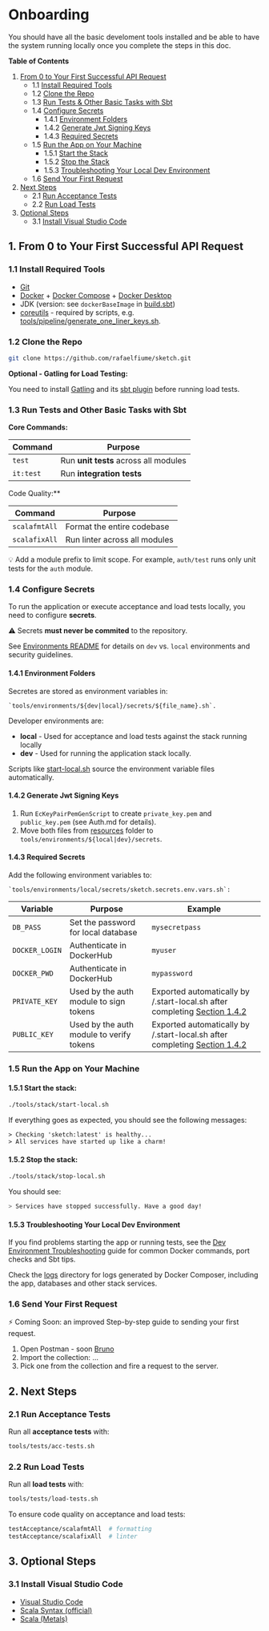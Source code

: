 # Onboarding

You should have all the basic develoment tools installed and be able to have the system running locally once you complete the steps in this doc.

**Table of Contents**

1. [From 0 to Your First Successful API Request](#1-from-0-to-your-first-successful-api-request)
    - 1.1 [Install Required Tools](#12-install-required-tools)
    - 1.2 [Clone the Repo](#11-clone-the-repo)
    - 1.3 [Run Tests & Other Basic Tasks with Sbt](#13-run-tests-and-other-basic-tasks-with-sbt)
    - 1.4 [Configure Secrets](#14-configure-secrets)
       - 1.4.1 [Environment Folders](#141-environment-folders)
       - 1.4.2 [Generate Jwt Signing Keys](#142-generate-jwt-signing-keys)
       - 1.4.3 [Required Secrets](#143-required-secrets)
    - 1.5 [Run the App on Your Machine](#15-run-the-app-on-your-machine)
       - 1.5.1 [Start the Stack](#151-start-the-stack)
       - 1.5.2 [Stop the Stack](#152-stop-the-stack)
       - 1.5.3 [Troubleshooting Your Local Dev Environment](#153-troubleshooting-your-local-dev-environment)
    - 1.6 [Send Your First Request](#16-send-your-first-request)
2. [Next Steps](#2-next-steps)
    - 2.1 [Run Acceptance Tests](#21-run-acceptance-tests)
    - 2.2 [Run Load Tests](#22-run-load-tests)
3. [Optional Steps](#3-optional-steps)
    - 3.1 [Install Visual Studio Code](#31-install-visual-studio-code)


## 1. From 0 to Your First Successful API Request

### 1.1 Install Required Tools
    
* [Git](https://git-scm.com/)
* [Docker](https://www.docker.com/) + [Docker Compose](https://docs.docker.com/compose/) + [Docker Desktop](https://docs.docker.com/desktop/setup/install/linux/ubuntu/)
* JDK (version: see `dockerBaseImage` in [build.sbt](../build.sbt))
* [coreutils](https://www.gnu.org/software/coreutils/) - required by scripts, e.g. [tools/pipeline/generate_one_liner_keys.sh](../tools/pipeline/generate_one_liner_keys.sh).

### 1.2 Clone the Repo

```bash
git clone https://github.com/rafaelfiume/sketch.git
```

**Optional - Gatling for Load Testing:**

You need to install [Gatling](https://docs.gatling.io/tutorials/scripting-intro/) and its [sbt plugin](https://docs.gatling.io/integrations/build-tools/sbt-plugin/) before running load tests.


### 1.3 Run Tests and Other Basic Tasks with Sbt

**Core Commands:**

| Command        | Purpose |
|----------------|---------|
| `test`         | Run **unit tests** across all modules |
| `it:test`      | Run **integration tests**             |

Code Quality:**

| Command         | Purpose |
|-----------------|---------|
| `scalafmtAll`   | Format the entire codebase |
| `scalafixAll`   | Run linter across all modules |

💡 Add a module prefix to limit scope. For example, `auth/test` runs only unit tests for the `auth` module.


### 1.4 Configure Secrets

To run the application or execute acceptance and load tests locally, you need to configure **secrets**.

⚠️ Secrets **must never be commited** to the repository.

See [Environments README](../../tools/environments/README.md) for details on `dev` vs. `local` environments and security guidelines.

#### 1.4.1 Environment Folders

Secretes are stored as environment variables in:

    `tools/environments/${dev|local}/secrets/${file_name}.sh`.

Developer environments are:
 - **local** - Used for acceptance and load tests against the stack running locally
 - **dev** - Used for running the application stack locally.

Scripts like [start-local.sh](../../tools/stack/start-local.sh) source the environment variable files automatically.

#### 1.4.2 Generate Jwt Signing Keys

1. Run `EcKeyPairPemGenScript` to create `private_key.pem` and `public_key.pem` (see Auth.md for details).
1. Move both files from [resources](../../auth/src/main/resources/) folder to `tools/environments/${local|dev}/secrets`.

#### 1.4.3 Required Secrets

Add the following environment variables to:

    `tools/environments/local/secrets/sketch.secrets.env.vars.sh`:

| Variable         | Purpose                                  | Example                           |
|------------------|------------------------------------------|-----------------------------------|
| `DB_PASS`        | Set the password for local database      | `mysecretpass`                    |
| `DOCKER_LOGIN`   | Authenticate in DockerHub                | `myuser`                          |
| `DOCKER_PWD`     | Authenticate in DockerHub                | `mypassword`                      |
| `PRIVATE_KEY`    | Used by the auth module to sign tokens   | Exported automatically by /.start-local.sh after completing [Section 1.4.2](#142-generate-keys) |
| `PUBLIC_KEY`     | Used by the auth module to verify tokens | Exported automatically by /.start-local.sh after completing [Section 1.4.2](#142-generate-keys) |


### 1.5 Run the App on Your Machine

#### 1.5.1 Start the stack:

```bash
./tools/stack/start-local.sh
```

If everything goes as expected, you should see the following messages:
```
> Checking 'sketch:latest' is healthy...
> All services have started up like a charm!
```

#### 1.5.2 Stop the stack:

```bash
./tools/stack/stop-local.sh
```

You should see:
```bash
> Services have stopped successfully. Have a good day!
```

#### 1.5.3 Troubleshooting Your Local Dev Environment

If you find problems starting the app or running tests, see the [Dev Environment Troubleshooting](Local-Troubleshooting.md) guide for common Docker commands, port checks and Sbt tips.

Check the [logs](../../tools/stack/logs/) directory for logs generated by Docker Composer, including the app, databases and other stack services.


### 1.6 Send Your First Request

⚡ Coming Soon: an improved Step-by-step guide to sending your first request.

  1. Open Postman - soon [Bruno](https://www.usebruno.com/)
  1. Import the collection: ...
  1. Pick one from the collection and fire a request to the server.


## 2. Next Steps

### 2.1 Run Acceptance Tests

Run all **acceptance tests** with:
```bash
tools/tests/acc-tests.sh
```

### 2.2 Run Load Tests

Run all **load tests** with:
```bash
tools/tests/load-tests.sh
```

To ensure code quality on acceptance and load tests:
```bash
testAcceptance/scalafmtAll  # formatting
testAcceptance/scalafixAll  # linter
```

## 3. Optional Steps

### 3.1 Install Visual Studio Code
  - [Visual Studio Code](https://code.visualstudio.com/)
  - [Scala Syntax (official)](https://marketplace.visualstudio.com/items?itemName=scala-lang.scala)
  - [Scala (Metals)](https://marketplace.visualstudio.com/items?itemName=scalameta.metals)
